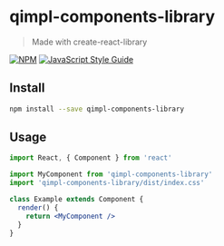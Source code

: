 # qimpl-components-library

> Made with create-react-library

[![NPM](https://img.shields.io/npm/v/qimpl-components-library.svg)](https://www.npmjs.com/package/qimpl-components-library) [![JavaScript Style Guide](https://img.shields.io/badge/code_style-standard-brightgreen.svg)](https://standardjs.com)

## Install

```bash
npm install --save qimpl-components-library
```

## Usage

```jsx
import React, { Component } from 'react'

import MyComponent from 'qimpl-components-library'
import 'qimpl-components-library/dist/index.css'

class Example extends Component {
  render() {
    return <MyComponent />
  }
}
```
